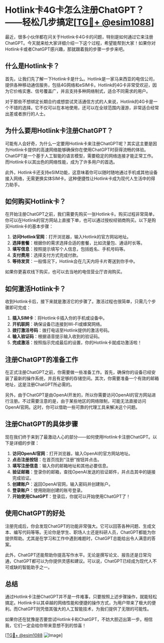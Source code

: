 # Hotlink卡4G卡怎么注册ChatGPT？——轻松几步搞定[[TG💪+ @esim1088](https://t.me/s/esim1088)]

最近，很多小伙伴都在问关于Hotlink卡4G卡的问题，特别是如何通过它来注册ChatGPT。今天就来给大家详细介绍一下这个过程，希望能帮到大家！如果你对Hotlink卡或者ChatGPT感兴趣，那就跟着我的步骤一步步来吧。

## 什么是Hotlink卡？

首先，让我们先了解一下Hotlink卡是什么。Hotlink是一家马来西亚的电信公司，提供各种移动通信服务，包括4G网络和eSIM卡。Hotlink的4G卡非常受欢迎，因为它价格实惠、信号覆盖广，并且支持多种网络制式，适合不同需求的用户。

对于那些不想绑定长期合约或想尝试灵活通信方式的人来说，Hotlink的4G卡是一个不错的选择。它不仅可以在本地使用，还可以在全球范围内漫游，非常适合经常出差或者旅行的人士。

## 为什么要用Hotlink卡注册ChatGPT？

可能有人会好奇，为什么一定要用Hotlink卡来注册ChatGPT呢？其实这主要是因为Hotlink卡提供的高速网络能够确保你在使用ChatGPT时获得流畅的体验。ChatGPT是一个基于人工智能的语言模型，需要稳定的网络连接才能正常工作。而Hotlink卡以其出色的网络性能，成为了许多用户的首选。

此外，Hotlink卡还支持eSIM功能，这意味着你可以随时随地通过手机或其他设备接入网络，无需更换实体SIM卡。这种便捷性让Hotlink卡成为现代人生活中的得力助手。

## 如何购买Hotlink卡？

在开始注册ChatGPT之前，我们需要先购买一张Hotlink卡。购买过程非常简单，你可以在Hotlink的官方网站上直接下单，也可以通过授权经销商购买。以下是购买Hotlink卡的基本步骤：

1. **访问Hotlink官网**：打开浏览器，输入Hotlink的官方网站地址。
2. **选择套餐**：根据你的需求选择合适的套餐，比如流量包、通话时长等。
3. **填写信息**：按照提示填写个人信息，包括姓名、手机号码等。
4. **支付费用**：选择支付方式完成付款。
5. **等待发货**：一般情况下，Hotlink会在几天内将卡片寄送到你手中。

如果你更喜欢线下购买，也可以去当地的电信营业厅咨询购买。

## 如何激活Hotlink卡？

收到Hotlink卡后，接下来就是激活它的步骤了。激活过程也很简单，只需几个步骤即可完成：

1. **插入SIM卡**：将Hotlink卡插入你的手机或设备中。
2. **开机联网**：确保设备已连接到Wi-Fi或蜂窝网络。
3. **拨打激活号码**：拨打电话至Hotlink提供的激活号码。
4. **输入验证码**：根据语音提示输入收到的验证码。
5. **完成激活**：按照指示完成最后的设置，你的Hotlink卡就成功激活啦！

## 注册ChatGPT的准备工作

在正式注册ChatGPT之前，你需要做一些准备工作。首先，确保你的设备已经安装了最新的操作系统，并且有足够的存储空间。其次，你需要准备一个有效的邮箱地址，这是注册ChatGPT所必需的。

另外，由于ChatGPT是由OpenAI开发的，所以你需要访问OpenAI的官方网站进行注册。不过需要注意的是，由于某些地区的网络限制，可能无法直接访问OpenAI官网。这时，你可以借助一些可靠的代理工具来解决这个问题。

## 注册ChatGPT的具体步骤

现在我们终于来到了最激动人心的部分——如何使用Hotlink卡注册ChatGPT。以下是详细的步骤：

1. **访问OpenAI官网**：打开浏览器，输入OpenAI的官方网站地址。
2. **点击注册按钮**：在首页找到“注册”按钮并点击。
3. **填写注册信息**：输入你的邮箱地址和其他必要信息。
4. **验证邮箱**：登录你的邮箱，查找OpenAI发送的验证邮件，并点击其中的链接完成验证。
5. **创建账户**：返回OpenAI官网，输入密码并创建账户。
6. **登录账户**：使用刚刚创建的账号登录。
7. **开始使用ChatGPT**：登录后，你就可以开始使用ChatGPT了！

## 使用ChatGPT的好处

注册完成后，你会发现ChatGPT的功能非常强大。它可以回答各种问题、生成文本、编写代码等等。无论你是学生、职场人士还是科研人员，ChatGPT都能为你提供帮助。尤其是在学习和工作中遇到难题时，ChatGPT总能给出令人满意的答案。

此外，ChatGPT还能帮助你提高写作水平。无论是撰写论文、报告还是日常沟通，ChatGPT都可以为你提供灵感和建议。可以说，ChatGPT已经成为现代人不可或缺的智能助手之一。

## 总结

通过Hotlink卡注册ChatGPT并不是一件难事，只要按照上述步骤操作，就能轻松搞定。Hotlink卡以其卓越的网络性能和便捷的操作方式，为用户带来了极大的便利。而ChatGPT则凭借其强大的人工智能技术，为我们提供了无限的可能性。

如果你还在犹豫是否要尝试Hotlink卡和ChatGPT，不妨大胆迈出第一步。相信我，它们一定会给你带来意想不到的惊喜！

[[TG💪+ @esim1088](https://t.me/s/esim1088) ![Image](https://i.postimg.cc/4NQfJmqS/Snipaste-2025-05-13-00-14-12.png)]